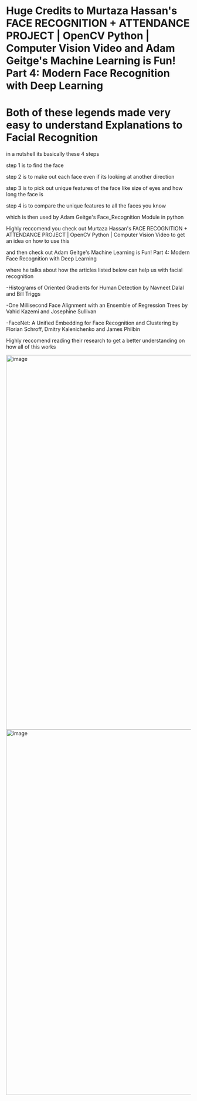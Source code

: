 # Huge Credits to Murtaza Hassan's FACE RECOGNITION + ATTENDANCE PROJECT | OpenCV Python | Computer Vision Video and Adam Geitge's Machine Learning is Fun! Part 4: Modern Face Recognition with Deep Learning

# Both of these legends made very easy to understand Explanations to Facial Recognition

in a nutshell its basically these 4 steps 

step 1 is to find the face

step 2 is to make out each face even if its looking at another direction

step 3 is to pick out unique features of the face like size of eyes and how long the face is

step 4 is to compare the unique features to all the faces you know

which is then used by Adam Geitge's Face_Recognition Module in python

Highly reccomend you check out  Murtaza Hassan's FACE RECOGNITION + ATTENDANCE PROJECT | OpenCV Python | Computer Vision Video to get an idea on how to use this 

and then check out Adam Geitge's Machine Learning is Fun! Part 4: Modern Face Recognition with Deep Learning

where he talks about how the articles listed below can help us with facial recognition

-Histograms of Oriented Gradients for Human Detection by Navneet Dalal and Bill Triggs

-One Millisecond Face Alignment with an Ensemble of Regression Trees by Vahid Kazemi and Josephine Sullivan

-FaceNet: A Unified Embedding for Face Recognition and Clustering by Florian Schroff, Dmitry Kalenichenko and James Philbin

Highly reccomend reading their research to get a better understanding on how all of this works

<img width="1623" height="1019" alt="image" src="https://github.com/user-attachments/assets/9f3cca20-8726-44e9-9567-5df09e17c270" />


<img width="1572" height="995" alt="image" src="https://github.com/user-attachments/assets/ac5dadde-d6bd-4548-9773-a7032da80642" />


